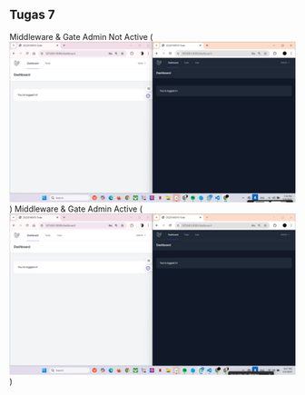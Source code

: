 ## Tugas 7

Middleware & Gate Admin Not Active (![alt text](<Screenshots Tugas 7/Tugas7.md/Middleware & Gate Admin Not Active.png>))
Middleware & Gate Admin Active (![alt text](<Screenshots Tugas 7/Tugas7.md/Middleware & Gate Admin Active.png>))